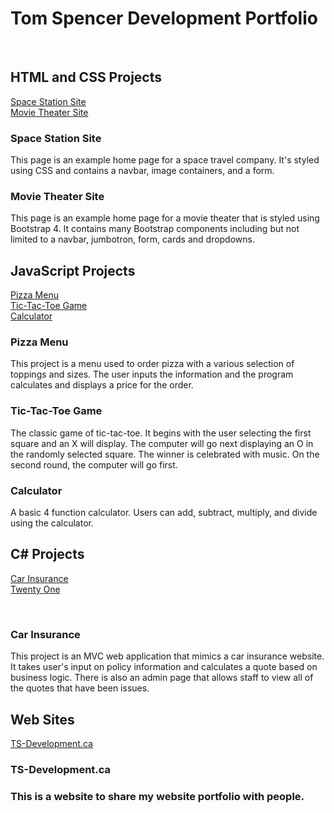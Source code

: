 <h1>Tom Spencer Development Portfolio</h1><br>

<h2>HTML and CSS Projects</h2>

[Space Station Site](https://github.com/TomSpencer-Dev/Development_Portfolio/blob/main/HTML_CSS_Projects/TheSpaceStation.html)<br>
[Movie Theater Site](https://github.com/TomSpencer-Dev/Development_Portfolio/blob/main/HTML_CSS_Projects/academy.cinemas.html)
<br>

<h3>Space Station Site</h3>

This page is an example home page for a space travel company. It's styled using CSS and contains a navbar, image containers, and a form.

<h3>Movie Theater Site</h3>

This page is an example home page for a movie theater that is styled using Bootstrap 4. It contains many Bootstrap components including but not limited to a navbar, jumbotron, form, cards and dropdowns. <br>

<h2>JavaScript Projects</h2>

[Pizza Menu](https://github.com/TomSpencer-Dev/Development_Portfolio/tree/main/JavaScript_Projects/Pizza_Menu)<br>
[Tic-Tac-Toe Game](https://github.com/TomSpencer-Dev/Development_Portfolio/tree/main/JavaScript_Projects/TicTacToe)<br>
[Calculator](https://github.com/TomSpencer-Dev/Development_Portfolio/tree/main/JavaScript_Projects/Calculator)
<br>

<h3>Pizza Menu</h3>

This project is a menu used to order pizza with a various selection of toppings and sizes. The user inputs the information and the program calculates and displays a price for the order.

<h3>Tic-Tac-Toe Game</h3>

The classic game of tic-tac-toe. It begins with the user selecting the first square and an X will display. The computer will go next displaying an O in the randomly selected square. The winner is celebrated with music. On the second round, the computer will go first. 

<h3>Calculator</h3>

A basic 4 function calculator. Users can add, subtract, multiply, and divide using the calculator. 

<h2>C# Projects</h2>

[Car Insurance](https://github.com/TomSpencer-Dev/Development_Portfolio/tree/main/C_Sharp_Projects/CarInsurance)<br>
[Twenty One](https://github.com/TomSpencer-Dev/Development_Portfolio/tree/main/C_Sharp_Projects/TwentyOne)

<br>

<h3>Car Insurance</h3>

This project is an MVC web application that mimics a car insurance website. It takes user's input 
on policy information and calculates a quote based on business logic. There is also an admin 
page that allows staff to view all of the quotes that have been issues. 

<h2>Web Sites</h2>

[TS-Development.ca](https://github.com/TomSpencer-Dev/Development_Portfolio/blob/main/Websites/index.html)

<h3>TS-Development.ca<h3>

This is a website to share my website portfolio with people.




